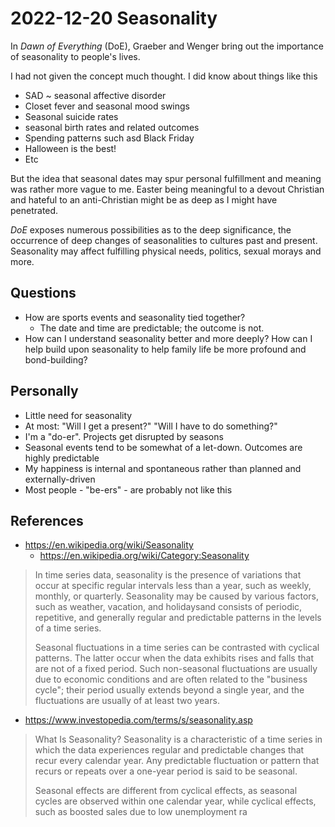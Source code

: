 # 2022-12-20 Seasonality

In _Dawn of Everything_ (DoE), Graeber and Wenger bring out the importance of seasonality to people's lives.

I had not given the concept much thought. I did know about things like this

* SAD ~ seasonal affective disorder
* Closet fever and seasonal mood swings
* Seasonal suicide rates
* seasonal birth rates and related outcomes
* Spending patterns such asd Black Friday
* Halloween is the best!
* Etc

But the idea that seasonal dates may spur personal fulfillment and meaning was rather more vague to me. Easter being meaningful to a devout Christian and hateful to an anti-Christian might be as deep as I might have penetrated.

_DoE_ exposes numerous possibilities as to the deep significance, the occurrence of deep changes of seasonalities to cultures past and present. Seasonality may affect fulfilling physical needs, politics, sexual morays and more.


## Questions

* How are sports events and seasonality tied together?
  * The date and time are predictable; the outcome is not.
* How can I understand seasonality better and more deeply? How can I help build upon seasonality to help family life be more profound and bond-building?


## Personally

* Little need for seasonality
* At most: "Will I get a present?" "Will I have to do something?"
* I'm a "do-er". Projects get disrupted by seasons
* Seasonal events tend to be somewhat of a let-down. Outcomes are highly predictable
* My happiness is internal and spontaneous rather than planned and externally-driven
* Most people - "be-ers" - are probably not like this


## References

* https://en.wikipedia.org/wiki/Seasonality
  * https://en.wikipedia.org/wiki/Category:Seasonality
>In time series data, seasonality is the presence of variations that occur at specific regular intervals less than a year, such as weekly, monthly, or quarterly. Seasonality may be caused by various factors, such as weather, vacation, and holidaysand consists of periodic, repetitive, and generally regular and predictable patterns in the levels of a time series.
>
>Seasonal fluctuations in a time series can be contrasted with cyclical patterns. The latter occur when the data exhibits rises and falls that are not of a fixed period. Such non-seasonal fluctuations are usually due to economic conditions and are often related to the "business cycle"; their period usually extends beyond a single year, and the fluctuations are usually of at least two years.

* https://www.investopedia.com/terms/s/seasonality.asp
>What Is Seasonality?
>Seasonality is a characteristic of a time series in which the data experiences regular and predictable changes that recur every calendar year. Any predictable fluctuation or pattern that recurs or repeats over a one-year period is said to be seasonal.
>
>Seasonal effects are different from cyclical effects, as seasonal cycles are observed within one calendar year, while cyclical effects, such as boosted sales due to low unemployment ra